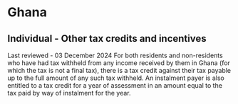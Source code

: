 # Ghana
## Individual - Other tax credits and incentives
Last reviewed - 03 December 2024
For both residents and non-residents who have had tax withheld from any income received by them in Ghana (for which the tax is not a final tax), there is a tax credit against their tax payable up to the full amount of any such tax withheld.
An instalment payer is also entitled to a tax credit for a year of assessment in an amount equal to the tax paid by way of instalment for the year.
